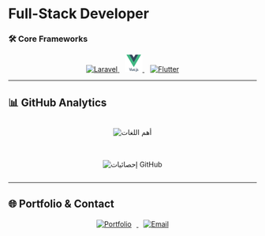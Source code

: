 #  Full-Stack Developer


### 🛠 Core Frameworks

<div align="center">
  <a href="https://laravel.com" target="_blank">
    <img src="https://cdn.jsdelivr.net/gh/devicons/devicon@latest/icons/laravel/laravel-original.svg" alt="Laravel" height="45" />
  </a>
  &nbsp;&nbsp;
  <a href="https://vuejs.org" target="_blank">
    <img src="https://raw.githubusercontent.com/devicons/devicon/master/icons/vuejs/vuejs-original-wordmark.svg" alt="Vue.js" height="35" />
  </a>
  &nbsp;&nbsp;
  <a href="https://flutter.dev" target="_blank">
    <img src="https://cdn.jsdelivr.net/gh/devicons/devicon@latest/icons/flutter/flutter-original.svg" alt="Flutter" height="35" />
  </a>
</div>

---

## 📊 GitHub Analytics

<div align="center">
  
 
<div style="display: flex; justify-content: center; gap: 20px; flex-wrap: wrap;">

<div style="width: 400px;">

![أهم اللغات](https://github-readme-stats.vercel.app/api/top-langs/?username=masterfiras101&theme=transparent&hide_border=false&include_all_commits=true&count_private=true&layout=compact&size_weight=0.5&count_weight=0.5&exclude_repo=repo1,repo2)

</div>

<div style="width: 400px;">

![إحصائيات GitHub](https://github-readme-stats.vercel.app/api?username=masterfiras101&show_icons=true&theme=transparent&hide_border=false&include_all_commits=true&count_private=true)

</div>

</div>

</div>

---


## 🌐 Portfolio & Contact
<div align="center" style="margin: 20px 0;">

<a href="https://masterfiras101.github.io/portfolio/" target="_blank">
  <img src="https://lottie.host/embed/1a0b3b3e-5f3a-4a7b-bb0e-9e0e3e3e3e3e/portfolio.json" alt="Portfolio" width="60" style="margin: 0 10px;"/>
</a>
<a href="mailto:masterfiras101@gmail.com">
  <img src="https://img.icons8.com/color/48/D14836/gmail-new.png" alt="Email" width="50" style="margin: 0 10px;"/>
</a>
</div>

